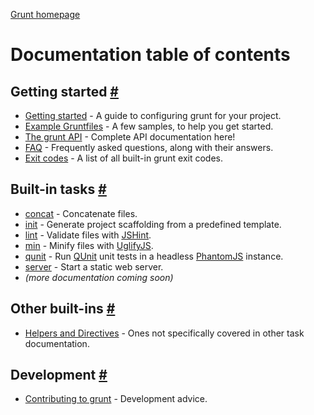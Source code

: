 [Grunt homepage](http://gruntjs.com/)

# Documentation table of contents

## Getting started <a name="getting-started" href="#getting-started" title="Link to this section">#</a>

* [Getting started](getting_started.md) - A guide to configuring grunt for your project.
* [Example Gruntfiles](example_gruntfiles.md) - A few samples, to help you get started.
* [The grunt API](api.md) - Complete API documentation here!
* [FAQ](faq.md) - Frequently asked questions, along with their answers.
* [Exit codes](exit_codes.md) - A list of all built-in grunt exit codes.

## Built-in tasks <a name="built-in-tasks" href="#built-in-tasks" title="Link to this section">#</a>

* [concat](task_concat.md) - Concatenate files.
* [init](task_init.md) - Generate project scaffolding from a predefined template.
* [lint](task_lint.md) - Validate files with [JSHint][jshint].
* [min](task_min.md) - Minify files with [UglifyJS][uglify].
* [qunit](task_qunit.md) - Run [QUnit][qunit] unit tests in a headless [PhantomJS][phantom] instance.
* [server](task_server.md) - Start a static web server.
* _(more documentation coming soon)_

<!--
* [test](task_test.md) - Run unit tests with [nodeunit][nodeunit].
* [watch](task_watch.md) - Run predefined tasks whenever watched files change.
-->

[jshint]: http://www.jshint.com/
[uglify]: https://github.com/mishoo/UglifyJS/
[nodeunit]: https://github.com/caolan/nodeunit
[qunit]: http://docs.jquery.com/QUnit
[phantom]: http://www.phantomjs.org/

## Other built-ins <a name="other-built-ins" href="#other-built-ins" title="Link to this section">#</a>

* [Helpers and Directives](helpers_directives.md) - Ones not specifically covered in other task documentation.

## Development <a name="development" href="#development" title="Link to this section">#</a>

* [Contributing to grunt](contributing.md) - Development advice.

<!-- * [Grunt plugins](plugins.md) - -->
